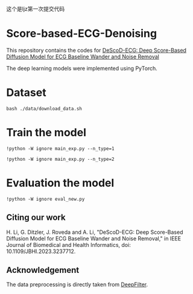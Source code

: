 
这个是ljz第一次提交代码
# Score-based-ECG-Denoising
This repository contains the codes for [DeScoD-ECG: Deep Score-Based Diffusion Model for ECG Baseline Wander and Noise Removal](https://ieeexplore.ieee.org/document/10018543)



The deep learning models were implemented using PyTorch.


# Dataset

~~~
bash ./data/download_data.sh
~~~


# Train the model
~~~
!python -W ignore main_exp.py --n_type=1
~~~
~~~
!python -W ignore main_exp.py --n_type=2
~~~


# Evaluation the model
~~~
!python -W ignore eval_new.py
~~~



## Citing our work

H. Li, G. Ditzler, J. Roveda and A. Li, "DeScoD-ECG: Deep Score-Based Diffusion Model for ECG Baseline Wander and Noise Removal," in IEEE Journal of Biomedical and Health Informatics, doi: 10.1109/JBHI.2023.3237712.


## Acknowledgement

The data preprocessing is directly taken from [DeepFilter](https://www.sciencedirect.com/science/article/pii/S1746809421005899).


